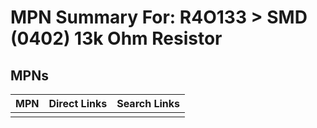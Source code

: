 



# MPN Summary For: R4O133 > SMD (0402) 13k Ohm Resistor

## MPNs
  

|MPN|Direct Links|Search Links|
| :--- | :--- | :--- |
||||
